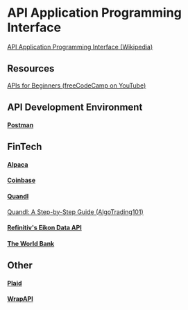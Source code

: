 # API Application Programming Interface
[API Application Programming Interface (Wikipedia)](https://en.wikipedia.org/wiki/API)<br>


## Resources

[APIs for Beginners (freeCodeCamp on YouTube)](https://www.youtube.com/watch?v=GZvSYJDk-us)<br>


## API Development Environment

#### [Postman](https://learning.postman.com)



## FinTech

#### [Alpaca](https://alpaca.markets/docs/)
#### [Coinbase](https://developers.coinbase.com)
#### [Quandl](https://docs.quandl.com/docs)

[Quandl: A Step-by-Step Guide (AlgoTrading101)](https://algotrading101.com/learn/quandl-guide/)<br>

#### [Refinitiv's Eikon Data API](https://developers.refinitiv.com/en/api-catalog/eikon/eikon-data-api)
#### [The World Bank](https://datahelpdesk.worldbank.org/knowledgebase/articles/889386-developer-information-overview)



## Other

#### [Plaid](https://plaid.com/docs/)
#### [WrapAPI](https://wrapapi.com/docs/GettingStarted)
